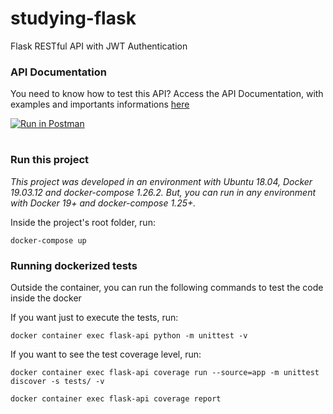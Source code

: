 # studying-flask
Flask RESTful API with JWT Authentication 

### API Documentation
You need to know how to test this API? Access the API Documentation, with examples and importants informations [here](https://documenter.getpostman.com/view/12464969/T1LVA4k8?version=latest)

[![Run in Postman](https://run.pstmn.io/button.svg)](https://app.getpostman.com/run-collection/d97f2b3738ec597d9c54)

#

### Run this project
*This project was developed in an environment with Ubuntu 18.04, Docker 19.03.12 and docker-compose 1.26.2. But, you can run in any environment with Docker 19+ and docker-compose 1.25+.*

Inside the project's root folder, run:
```
docker-compose up
```

### Running dockerized tests
Outside the container, you can run the following commands to test the code inside the docker

If you want just to execute the tests, run:
```commandline
docker container exec flask-api python -m unittest -v
```

If you want to see the test coverage level, run:
```commandline
docker container exec flask-api coverage run --source=app -m unittest discover -s tests/ -v

docker container exec flask-api coverage report
```